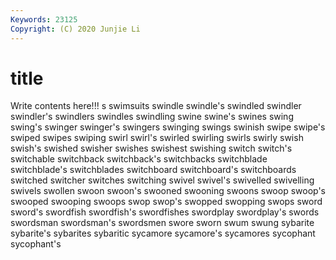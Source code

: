 ```yaml
---
Keywords: 23125
Copyright: (C) 2020 Junjie Li
---
```


# title

Write contents here!!!
s 
swimsuits 
swindle 
swindle's 
swindled 
swindler 
swindler's 
swindlers
swindles 
swindling 
swine 
swine's 
swines 
swing 
swing's 
swinger 
swinger's 
swingers
swinging 
swings 
swinish 
swipe 
swipe's 
swiped 
swipes 
swiping 
swirl 
swirl's
swirled 
swirling 
swirls 
swirly 
swish 
swish's 
swished 
swisher 
swishes 
swishest
swishing 
switch 
switch's 
switchable 
switchback 
switchback's 
switchbacks 
switchblade 
switchblade's 
switchblades
switchboard 
switchboard's 
switchboards 
switched 
switcher 
switches 
switching 
swivel 
swivel's 
swivelled
swivelling 
swivels 
swollen 
swoon 
swoon's 
swooned 
swooning 
swoons 
swoop 
swoop's
swooped 
swooping 
swoops 
swop 
swop's 
swopped 
swopping 
swops 
sword 
sword's
swordfish 
swordfish's 
swordfishes 
swordplay 
swordplay's 
swords 
swordsman 
swordsman's 
swordsmen 
swore
sworn 
swum 
swung 
sybarite 
sybarite's 
sybarites 
sybaritic 
sycamore 
sycamore's 
sycamores
sycophant 
sycophant's 
